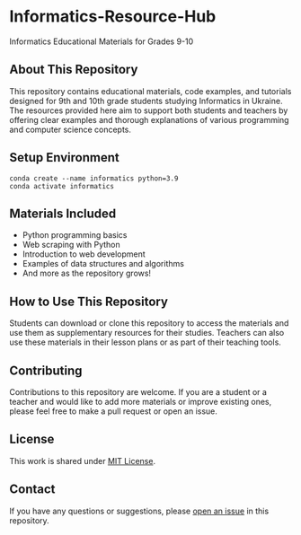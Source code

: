 # Informatics-Resource-Hub
Informatics Educational Materials for Grades 9-10

## About This Repository
This repository contains educational materials, code examples, and tutorials designed for 9th and 10th grade students studying Informatics in Ukraine. The resources provided here aim to support both students and teachers by offering clear examples and thorough explanations of various programming and computer science concepts.

## Setup Environment
```shell
conda create --name informatics python=3.9
conda activate informatics

```

## Materials Included
- Python programming basics
- Web scraping with Python
- Introduction to web development
- Examples of data structures and algorithms
- And more as the repository grows!

## How to Use This Repository
Students can download or clone this repository to access the materials and use them as supplementary resources for their studies. Teachers can also use these materials in their lesson plans or as part of their teaching tools.

## Contributing
Contributions to this repository are welcome. If you are a student or a teacher and would like to add more materials or improve existing ones, please feel free to make a pull request or open an issue.

## License
This work is shared under [MIT License](LICENSE).

## Contact
If you have any questions or suggestions, please [open an issue](https://github.com/your-github-username/repo-name/issues) in this repository.

